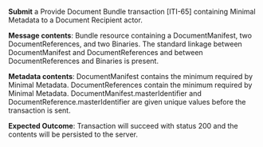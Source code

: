 **Submit** a Provide Document Bundle transaction [ITI-65] containing Minimal Metadata to a Document Recipient
actor.

**Message contents**: Bundle resource containing a DocumentManifest, two DocumentReferences, and two Binaries. 
The standard
linkage between DocumentManifest and DocumentReferences and between DocumentReferences and Binaries is present.

**Metadata contents**: DocumentManifest contains the minimum required by Minimal Metadata.  DocumentReferences
contain the minimum required by Minimal Metadata.
DocumentManifest.masterIdentifier and
DocumentReference.masterIdentifier are given unique values before the transaction is sent.

**Expected Outcome**: Transaction will succeed with status 200 and the contents will be persisted to the server.
